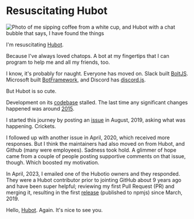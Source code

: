 # Resuscitating Hubot

<img class="full-width" src="../../imgs/meandhubot.jpg" alt="Photo of me sipping coffee from a white cup, and Hubot with a chat bubble that says, I have found the things" />

I'm resuscitating [Hubot](https://hubotio.github.io/hubot/).

Because I've always loved chatops. A bot at my fingertips that I can program to help me and all my friends, too.

I know, it's probably for naught. Everyone has moved on. Slack built [BoltJS](https://slack.dev/bolt-js/). Microsoft built [BotFramework](https://dev.botframework.com), and Discord has [discord.js](https://discord.js.org).

But Hubot is so cute.

Development on its [codebase](https://github.com/hubotio/hubot/) stalled. The last time any significant changes happened was around [2015](https://github.com/hubotio/hubot/graphs/contributors).

I started this journey by posting an [issue](https://github.com/hubotio/hubot/issues/1504) in August, 2019, asking what was happening. Crickets.

I followed up with another issue in April, 2020, which received more responses. But I think the maintainers had also moved on from Hubot, and Github (many were employees). Sadness took hold. A glimmer of hope came from a couple of people posting supportive comments on that issue, though. Which boosted my motivation.

In April, 2023, I emailed one of the Hubotio owners and they responded. They were a Hubot contributor prior to jointing GitHub about 9 years ago and have been super helpful; reviewing my first Pull Request (PR) and merging it, resulting in the first [release](https://github.com/hubotio/hubot/releases/tag/v3.4.0) (published to npmjs) since March, 2019.

Hello, [Hubot](https://hubotio.github.io/hubot/). Again. It's nice to see you.

<script server>
    export default {
        layout: './layouts/post.html',
        image: '',
        title: 'Resuscitating Hubot',
        excerpt: "According to GitHub stats, Hubot development stalled after 2015. There was a little bit of activity in 2017 and 2019, but not enough to consider the codebase under active development. I'm resuscitating Hubot.",
        shouldPublish: true,
        published: new Date('2023-06-13T19:25:22.000Z'),
        tags: ['hubot', 'chatbot', '2014'],
        image: '/meandhubot.jpg',
        uri: '/blog/2023/resuscitating-hubot.html'
    }
</script>